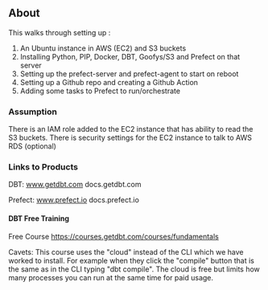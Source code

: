 ## About

This walks through setting up : 
1. An Ubuntu instance in AWS (EC2) and S3 buckets
2. Installing Python, PIP, Docker, DBT, Goofys/S3 and Prefect on that server
3. Setting up the prefect-server and prefect-agent to start on reboot
4. Setting up a Github repo and creating a Github Action
5. Adding some tasks to Prefect to run/orchestrate

### Assumption
There is an IAM role added to the EC2 instance that has ability to read the S3 buckets. 
There is security settings for the EC2 instance to talk to AWS RDS (optional)

### Links to Products
DBT: 
www.getdbt.com
docs.getdbt.com

Prefect: 
www.prefect.io
docs.prefect.io

#### DBT Free Training
Free Course
https://courses.getdbt.com/courses/fundamentals

Cavets: This course uses the "cloud" instead of the CLI which we have worked to install. 
For example when they click the "compile" button that is the same as in the CLI typing "dbt compile". 
The cloud is free but limits how many processes you can run at the same time for paid usage. 